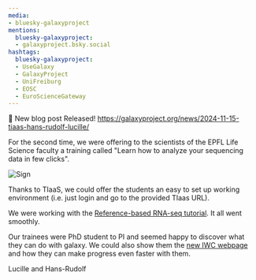 ```yaml
---
media:
- bluesky-galaxyproject
mentions:
  bluesky-galaxyproject:
  - galaxyproject.bsky.social
hashtags:
  bluesky-galaxyproject:
  - UseGalaxy
  - GalaxyProject
  - UniFreiburg
  - EOSC
  - EuroScienceGateway
---
```

📝 New blog post Released!
https://galaxyproject.org/news/2024-11-15-tiaas-hans-rudolf-lucille/

For the second time, we were offering to the scientists of the EPFL Life Science faculty a training called "Learn how to analyze your sequencing data in few clicks".

![Sign](https://galaxyproject.org/news/2024-11-15-tiaas-hans-rudolf-lucille/IMG_3268.jpg)

Thanks to TIaaS, we could offer the students an easy to set up working environment (i.e. just login and go to the provided TIaas URL).

We were working with the [Reference\-based RNA\-seq tutorial](https://training.galaxyproject.org/training-material/topics/transcriptomics/tutorials/ref-based/tutorial.html). It all went smoothly.

Our trainees were PhD student to PI and seemed happy to discover what they can do with galaxy. We could also show them the [new IWC webpage](https://iwc.galaxyproject.org) and how they can make progress even faster with them.

Lucille and Hans\-Rudolf